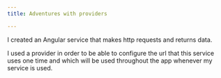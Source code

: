 ```yaml
---
title: Adventures with providers

---
```


I created an Angular service that makes http requests and returns data. 

I used a provider in order to be able to configure the url that this service uses one time and which will be used throughout the app whenever my service is used.